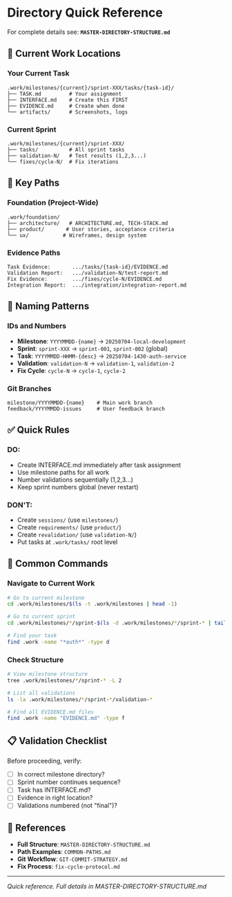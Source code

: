 # Directory Quick Reference

For complete details see: **`MASTER-DIRECTORY-STRUCTURE.md`**

## 🎯 Current Work Locations

### Your Current Task
```
.work/milestones/{current}/sprint-XXX/tasks/{task-id}/
├── TASK.md         # Your assignment
├── INTERFACE.md    # Create this FIRST
├── EVIDENCE.md     # Create when done
└── artifacts/      # Screenshots, logs
```

### Current Sprint
```
.work/milestones/{current}/sprint-XXX/
├── tasks/          # All sprint tasks
├── validation-N/   # Test results (1,2,3...)
└── fixes/cycle-N/  # Fix iterations
```

## 📁 Key Paths

### Foundation (Project-Wide)
```
.work/foundation/
├── architecture/   # ARCHITECTURE.md, TECH-STACK.md
├── product/       # User stories, acceptance criteria
└── ux/           # Wireframes, design system
```

### Evidence Paths
```
Task Evidence:       .../tasks/{task-id}/EVIDENCE.md
Validation Report:   .../validation-N/test-report.md
Fix Evidence:        .../fixes/cycle-N/EVIDENCE.md
Integration Report:  .../integration/integration-report.md
```

## 🔢 Naming Patterns

### IDs and Numbers
- **Milestone**: `YYYYMMDD-{name}` → `20250704-local-development`
- **Sprint**: `sprint-XXX` → `sprint-001`, `sprint-002` (global)
- **Task**: `YYYYMMDD-HHMM-{desc}` → `20250704-1430-auth-service`
- **Validation**: `validation-N` → `validation-1`, `validation-2`
- **Fix Cycle**: `cycle-N` → `cycle-1`, `cycle-2`

### Git Branches
```
milestone/YYYYMMDD-{name}    # Main work branch
feedback/YYYYMMDD-issues     # User feedback branch
```

## ✅ Quick Rules

### DO:
- Create INTERFACE.md immediately after task assignment
- Use milestone paths for all work
- Number validations sequentially (1,2,3...)
- Keep sprint numbers global (never restart)

### DON'T:
- Create `sessions/` (use `milestones/`)
- Create `requirements/` (use `product/`)
- Create `revalidation/` (use `validation-N/`)
- Put tasks at `.work/tasks/` root level

## 🚀 Common Commands

### Navigate to Current Work
```bash
# Go to current milestone
cd .work/milestones/$(ls -t .work/milestones | head -1)

# Go to current sprint
cd .work/milestones/*/sprint-$(ls -d .work/milestones/*/sprint-* | tail -1 | grep -o '[0-9]\+')

# Find your task
find .work -name "*auth*" -type d
```

### Check Structure
```bash
# View milestone structure
tree .work/milestones/*/sprint-* -L 2

# List all validations
ls -la .work/milestones/*/sprint-*/validation-*

# Find all EVIDENCE.md files
find .work -name "EVIDENCE.md" -type f
```

## 📋 Validation Checklist

Before proceeding, verify:
- [ ] In correct milestone directory?
- [ ] Sprint number continues sequence?
- [ ] Task has INTERFACE.md?
- [ ] Evidence in right location?
- [ ] Validations numbered (not "final")?

## 🔗 References

- **Full Structure**: `MASTER-DIRECTORY-STRUCTURE.md`
- **Path Examples**: `COMMON-PATHS.md`
- **Git Workflow**: `GIT-COMMIT-STRATEGY.md`
- **Fix Process**: `fix-cycle-protocol.md`

---
*Quick reference. Full details in MASTER-DIRECTORY-STRUCTURE.md*